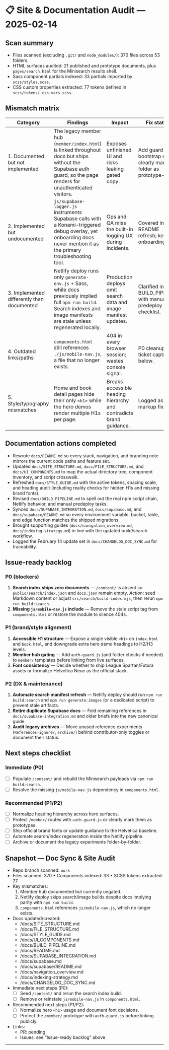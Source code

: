 # 📋 Site & Documentation Audit — 2025-02-14

## Scan summary
- Files scanned (excluding `.git/` and `node_modules/`): 370 files across 53 folders.
- HTML surfaces audited: 21 published and prototype documents, plus `pages/search.html` for the Minisearch results shell.
- Sass component partials indexed: 33 partials imported by `scss/styles.scss`.
- CSS custom properties extracted: 77 tokens defined in `scss/tokens/_css-vars.scss`.

## Mismatch matrix
| Category | Findings | Impact | Fix status |
| --- | --- | --- | --- |
| 1. Documented but not implemented | The legacy member hub (`member/index.html`) is linked throughout docs but ships without the Supabase auth guard, so the page renders for unauthenticated visitors. | Exposes unfinished UI and risks leaking gated copy. | Add guard bootstrap or clearly mark the folder as prototype-only. |
| 2. Implemented but undocumented | `js/supabase-logger.js` instruments Supabase calls with a Konami-triggered debug overlay, yet onboarding docs never mention it as the primary troubleshooting tool. | Ops and QA miss the built-in logging UX during incidents. | Covered in README refresh; keep in onboarding. |
| 3. Implemented differently than documented | Netlify deploy runs only `generate-env.js` + Sass, while docs previously implied full `npm run build`. Search indexes and image manifests are stale unless regenerated locally. | Production deploys omit search data and image manifest updates. | Clarified in BUILD_PIPELINE with manual predeploy checklist. |
| 4. Outdated links/paths | `components.html` still references `./js/mobile-nav.js`, a file that no longer exists. | 404 in every browser session; wastes console signal. | P0 cleanup ticket captured below. |
| 5. Style/typography mismatches | Home and book detail pages hide their only `<h1>` while the hero demos render multiple H1s per page. | Breaks accessible heading hierarchy and contradicts brand guidance. | Logged as P1 markup fix. |

## Documentation actions completed
- Rewrote `docs/README.md` so every stack, navigation, and branding note mirrors the current code paths and feature set.
- Updated `docs/SITE_STRUCTURE.md`, `docs/FILE_STRUCTURE.md`, and `docs/UI_COMPONENTS.md` to map the actual directory tree, component inventory, and script crosswalk.
- Refreshed `docs/STYLE_GUIDE.md` with the active tokens, spacing scale, and heading audit (including reality checks for hidden H1s and missing brand fonts).
- Revised `docs/BUILD_PIPELINE.md` to spell out the real npm script chain, Netlify behavior, and manual predeploy tasks.
- Synced `docs/SUPABASE_INTEGRATION.md`, `docs/supabase.md`, and `docs/supabase/README.md` so every environment variable, bucket, table, and edge function matches the shipped migrations.
- Brought supporting guides (`docs/navigation_overview.md`, `docs/indexing-strategy.md`) in line with the updated build/search workflow.
- Logged the February 14 update set in `docs/CHANGELOG_DOC_SYNC.md` for traceability.

## Issue-ready backlog
### P0 (blockers)
1. **Search index ships zero documents** — `/content/` is absent so `public/search/index.json` and `docs.json` remain empty. _Action_: seed Markdown content or adjust `src/search/build-index.mjs`, then rerun `npm run build:search`.
2. **Missing `js/mobile-nav.js` include** — Remove the stale script tag from `components.html` or restore the module to silence 404s.

### P1 (brand/style alignment)
1. **Accessible H1 structure** — Expose a single visible `<h1>` on `index.html` and `book.html`, and downgrade extra hero demo headings to H2/H3 levels.
2. **Member hub gating** — Add `auth-guard.js` (and folder checks if needed) to `member/` templates before linking from live surfaces.
3. **Font consistency** — Decide whether to ship League Spartan/Futura assets or formalize Helvetica Neue as the official stack.

### P2 (DX & maintenance)
1. **Automate search manifest refresh** — Netlify deploy should run `npm run build:search` and `npm run generate:images` (or a dedicated script) to prevent stale artifacts.
2. **Retire duplicate Supabase docs** — Fold remaining references in `docs/supabase-integration.md` and older briefs into the new canonical guide.
3. **Audit legacy archives** — Move unused reference experiments (`References-ignore/`, `archive/`) behind contributor-only toggles or document their status.

## Next steps checklist
### Immediate (P0)
- [ ] Populate `/content/` and rebuild the Minisearch payloads via `npm run build:search`.
- [ ] Resolve the missing `js/mobile-nav.js` dependency in `components.html`.

### Recommended (P1/P2)
- [ ] Normalize heading hierarchy across hero surfaces.
- [ ] Protect `/member/` routes with `auth-guard.js` or clearly mark them as prototypes.
- [ ] Ship official brand fonts or update guidance to the Helvetica baseline.
- [ ] Automate search/index regeneration inside the Netlify pipeline.
- [ ] Archive or document the legacy experiments folder-by-folder.

## Snapshot — Doc Sync & Site Audit
- Repo branch scanned: `work`
- Files scanned: 370  • Components indexed: 33  • SCSS tokens extracted: 77
- Key mismatches: 
  1) Member hub documented but currently ungated.
  2) Netlify deploy skips search/image builds despite docs implying parity with `npm run build`.
  3) `components.html` references `js/mobile-nav.js`, which no longer exists.
- Docs updated/created:
  - /docs/SITE_STRUCTURE.md
  - /docs/FILE_STRUCTURE.md
  - /docs/STYLE_GUIDE.md
  - /docs/UI_COMPONENTS.md
  - /docs/BUILD_PIPELINE.md
  - /docs/README.md
  - /docs/SUPABASE_INTEGRATION.md
  - /docs/supabase.md
  - /docs/supabase/README.md
  - /docs/navigation_overview.md
  - /docs/indexing-strategy.md
  - /docs/CHANGELOG_DOC_SYNC.md
- Immediate next steps (P0):
  - [ ] Seed `/content/` and rerun the search index build.
  - [ ] Remove or reinstate `js/mobile-nav.js` in `components.html`.
- Recommended next steps (P1/P2):
  - [ ] Normalize hero `<h1>` usage and document font decisions.
  - [ ] Protect the `/member/` prototype with `auth-guard.js` before linking publicly.
- Links:
  - PR: pending
  - Issues: see “Issue-ready backlog” above
---

